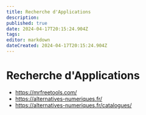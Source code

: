 ```yaml
---
title: Recherche d'Applications
description: 
published: true
date: 2024-04-17T20:15:24.904Z
tags: 
editor: markdown
dateCreated: 2024-04-17T20:15:24.904Z
---
```


# Recherche d'Applications

- <https://mrfreetools.com/>
- <https://alternatives-numeriques.fr/>
- <https://alternatives-numeriques.fr/catalogues/>
